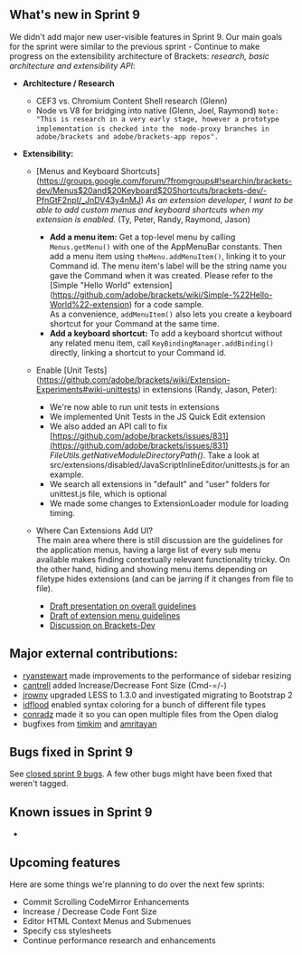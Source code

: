 What's new in Sprint 9
----------------------
We didn't add major new user-visible features in Sprint 9. Our main goals for the sprint were similar to the previous sprint - Continue to make progress on the extensibility architecture of Brackets: *research, basic architecture and extensibility API*:
* **Architecture / Research**
     * CEF3 vs. Chromium Content Shell research  (Glenn) 
     * Node vs V8 for bridging into native  (Glenn, Joel, Raymond) 
`Note: "This is research in a very early stage, however a prototype implementation is checked into the ` `node-proxy branches in adobe/brackets and adobe/brackets-app repos".`

* **Extensibility:**
    * [Menus and Keyboard Shortcuts] (https://groups.google.com/forum/?fromgroups#!searchin/brackets-dev/Menus$20and$20Keyboard$20Shortcuts/brackets-dev/-PfnGtF2npI/_JnDV43y4nMJ) *As an extension developer, I want to be able to add custom menus and keyboard shortcuts when my extension is enabled.* (Ty, Peter, Randy, Raymond, Jason)
        * **Add a menu item:** Get a top-level menu by calling `Menus.getMenu()` with one of the AppMenuBar constants. Then add a menu item using `theMenu.addMenuItem()`, linking it to your Command id. The menu item's label will be the string name you gave the Command when it was created. Please refer to the [Simple "Hello World" extension] (https://github.com/adobe/brackets/wiki/Simple-%22Hello-World%22-extension) for a code sample.   
        As a convenience, `addMenuItem()` also lets you create a keyboard shortcut for your Command at the same time.
        * **Add a keyboard shortcut:** To add a keyboard shortcut without any related menu item, call `KeyBindingManager.addBinding()` directly, linking a shortcut to your Command id.

    * Enable [Unit Tests] (https://github.com/adobe/brackets/wiki/Extension-Experiments#wiki-unittests) in extensions (Randy, Jason, Peter):
        * We're now able to run unit tests in extensions
        * We implemented Unit Tests in the JS Quick Edit extension
        * We also added an API call to fix [https://github.com/adobe/brackets/issues/831](https://github.com/adobe/brackets/issues/831) *FileUtils.getNativeModuleDirectoryPath()*. Take a look at src/extensions/disabled/JavaScriptInlineEditor/unittests.js for an example.
        * We search all extensions in "default" and "user" folders for unittest.js file, which is optional
        * We made some changes to ExtensionLoader module for loading timing.

    * Where Can Extensions Add UI?          
The main area where there is still discussion are the guidelines for the application menus, having a large list of every sub menu available makes finding contextually relevant functionality tricky.  On the other hand, hiding and showing menu items depending on filetype hides extensions (and can be jarring if it changes from file to file).    
        * [Draft presentation on overall guidelines](http://articles.garthdb.com/Presentations/extension_ui/)
        * [Draft of extension menu guidelines](https://github.com/adobe/brackets/wiki/Extension-UI-Guidelines)
        * [Discussion on Brackets-Dev](https://groups.google.com/forum/?fromgroups#!topic/brackets-dev/dL_2u3lx8Po)

Major external contributions:
-----------------------------
* [ryanstewart](http://github.com/ryanstewart) made improvements to the performance of sidebar resizing
* [cantrell](http://github.com/cantrell) added Increase/Decrease Font Size (Cmd-=/-)
* [jrowny](http://github.com/jrowny) upgraded LESS to 1.3.0 and investigated migrating to Bootstrap 2
* [idflood](http://github.com/idflood) enabled syntax coloring for a bunch of different file types
* [conradz](http://github.com/conradz) made it so you can open multiple files from the Open dialog
* bugfixes from [timkim](http://github.com/timkim) and [amritayan](http://github.com/amritayan)

Bugs fixed in Sprint 9
----------------------
See [closed sprint 9 bugs](https://github.com/adobe/brackets/issues?labels=sprint+9&page=1&state=closed). A few other bugs might have been fixed that weren't tagged.

Known issues in Sprint 9
------------------------

* 

Upcoming features
-----------------

Here are some things we're planning to do over the next few sprints:

* Commit Scrolling CodeMirror Enhancements
* Increase / Decrease Code Font Size
* Editor HTML Context Menus and Submenues
* Specify css stylesheets
* Continue performance research and enhancements
